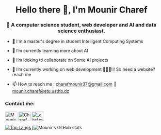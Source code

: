 <h1 align="center">Hello there 👋, I'm Mounir Charef</h1>
<h3 align="center">👀 A computer science student, web developer and AI and data science enthusiast.</h3>


- 💬 I'm a master's degree in student Intelligent Computing Systems

- 🌱 I’m currently learning more about AI

- 🤔 I’m looking to collaborate on Some AI projects 

- 🔭 I’m currently working on web development 🐱‍💻💖!!! So need a website? reach me

- 📫 How to reach me : charefmounir37@gmail.com || mounir.charef@etu.usthb.dz

<h3 align="left">Contact me: </h3>
<p align="left">
<a href="https://www.linkedin.com/in/mounir-charef-3397b1229/" target="blank"><img align="center" src="https://cdn.jsdelivr.net/npm/simple-icons@3.0.1/icons/linkedin.svg" alt="Mounir Charef" height="30" width="40" /></a>
<a href="https://www.facebook.com/Chrf.Mounir" target="blank"><img align="center" src="https://cdn.jsdelivr.net/npm/simple-icons@3.0.1/icons/facebook.svg" alt="Charef Mounir" height="30" width="40" /></a>
<a href="https://www.instagram.com/chrf_mounir/" target="blank"><img align="center" src="https://cdn.jsdelivr.net/npm/simple-icons@3.0.1/icons/instagram.svg" alt="_chrf.mounir_" height="30" width="40" /></a>
</p>

<!--
**lolifmaster/Lolifmaster** is a ✨ _special_ ✨ repository because its `README.md` (this file) appears on your GitHub profile.

Here are some ideas to get you started:

- 🔭 I’m currently working on ...
- 🌱 I’m currently learning ...
- 👯 I’m looking to collaborate on ...
- 🤔 I’m looking for help with ...
- 💬 Ask me about ...
- 📫 How to reach me: ...
- 😄 Pronouns: ...
- ⚡ Fun fact: ...
-->
[![Top Langs](https://github-readme-stats.vercel.app/api/top-langs/?username=lolifmaster&show_icons=true&theme=radical)](https://github.com/anuraghazra/github-readme-stats)
[![Mounir's GitHub stats](https://github-readme-stats.vercel.app/api?username=lolifmaster&show_icons=true&theme=radical)
